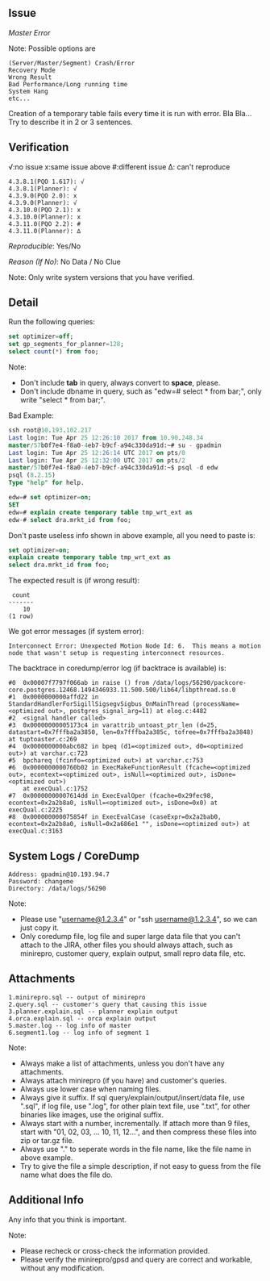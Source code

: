 ## Issue
*Master Error*

Note: Possible options are
```
(Server/Master/Segment) Crash/Error
Recovery Mode
Wrong Result
Bad Performance/Long running time
System Hang
etc...
```

Creation of a temporary table fails every time it is run with error. Bla Bla... Try to describe it in 2 or 3 sentences.

## Verification
√:no issue x:same issue above #:different issue ∆: can't reproduce
```
4.3.8.1(PQO 1.617): √
4.3.8.1(Planner): √
4.3.9.0(PQO 2.0): x
4.3.9.0(Planner): √
4.3.10.0(PQO 2.1): x
4.3.10.0(Planner): x
4.3.11.0(PQO 2.2): #
4.3.11.0(Planner): ∆
```
*Reproducible*: Yes/No

*Reason (If No)*: No Data / No Clue

Note: Only write system versions that you have verified.

## Detail
Run the following queries:
```sql
set optimizer=off;
set gp_segments_for_planner=128;
select count(*) from foo;
```
Note: 
* Don't include **tab** in query, always convert to **space**, please.
* Don't include dbname in query, such as "edw=# select * from bar;", only write "select * from bar;".

Bad Example:
```sql
ssh root@10.193.102.217
Last login: Tue Apr 25 12:26:10 2017 from 10.90.248.34
master/57b0f7e4-f8a0-4eb7-b9cf-a94c330da91d:~# su - gpadmin
Last login: Tue Apr 25 12:26:14 UTC 2017 on pts/0
Last login: Tue Apr 25 12:32:00 UTC 2017 on pts/2
master/57b0f7e4-f8a0-4eb7-b9cf-a94c330da91d:~$ psql -d edw
psql (8.2.15)
Type "help" for help.

edw=# set optimizer=on;
SET
edw=# explain create temporary table tmp_wrt_ext as
edw-# select dra.mrkt_id from foo;
```
Don't paste useless info shown in above example, all you need to paste is:
```sql
set optimizer=on;
explain create temporary table tmp_wrt_ext as
select dra.mrkt_id from foo;
```

The expected result is (if wrong result):
```
 count
-------
    10
(1 row)
```
We got error messages (if system error):
```
Interconnect Error: Unexpected Motion Node Id: 6.  This means a motion node that wasn't setup is requesting interconnect resources.
```
The backtrace in coredump/error log (if backtrace is available) is:
```
#0  0x00007f7797f066ab in raise () from /data/logs/56290/packcore-core.postgres.12468.1494346933.11.500.500/lib64/libpthread.so.0
#1  0x0000000000affd22 in StandardHandlerForSigillSigsegvSigbus_OnMainThread (processName=<optimized out>, postgres_signal_arg=11) at elog.c:4482
#2  <signal handler called>
#3  0x00000000005173c4 in varattrib_untoast_ptr_len (d=25, datastart=0x7fffba2a3850, len=0x7fffba2a385c, tofree=0x7fffba2a3848) at tuptoaster.c:269
#4  0x0000000000abc682 in bpeq (d1=<optimized out>, d0=<optimized out>) at varchar.c:723
#5  bpchareq (fcinfo=<optimized out>) at varchar.c:753
#6  0x0000000000760b02 in ExecMakeFunctionResult (fcache=<optimized out>, econtext=<optimized out>, isNull=<optimized out>, isDone=<optimized out>)
    at execQual.c:1752
#7  0x00000000007614dd in ExecEvalOper (fcache=0x29fec98, econtext=0x2a2b8a0, isNull=<optimized out>, isDone=0x0) at execQual.c:2225
#8  0x000000000075854f in ExecEvalCase (caseExpr=0x2a2bab0, econtext=0x2a2b8a0, isNull=0x2a686e1 "", isDone=<optimized out>) at execQual.c:3163
```

## System Logs / CoreDump
```
Address: gpadmin@10.193.94.7
Password: changeme
Directory: /data/logs/56290
```
Note: 
* Please use "username@1.2.3.4" or "ssh username@1.2.3.4", so we can just copy it.
* Only coredump file, log file and super large data file that you can't attach to the JIRA, other files you should always attach, such as minirepro, customer query, explain output, small repro data file, etc.

## Attachments
```
1.minirepro.sql -- output of minirepro
2.query.sql -- customer's query that causing this issue
3.planner.explain.sql -- planner explain output
4.orca.explain.sql -- orca explain output
5.master.log -- log info of master
6.segment1.log -- log info of segment 1
```
Note:
* Always make a list of attachments, unless you don't have any attachments.
* Always attach minirepro (if you have) and customer's queries.
* Always use lower case when naming files.
* Always give it suffix. If sql query/explain/output/insert/data file, use ".sql", if log file, use ".log", for other plain text file, use ".txt", for other binaries like images, use the original suffix.
* Always start with a number, incrementally. If attach more than 9 files, start with "01, 02, 03, ... 10, 11, 12...", and then compress these files into zip or tar.gz file.
* Always use "." to seperate words in the file name, like the file name in above example.
* Try to give the file a simple description, if not easy to guess from the file name what does the file do.

## Additional Info
Any info that you think is important.

Note:
* Please recheck or cross-check the information provided.
* Please verify the minirepro/gpsd and query are correct and workable, without any modification.
